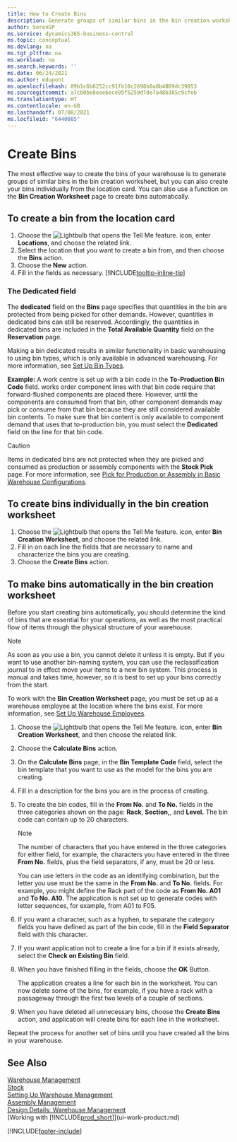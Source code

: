 ```yaml
---
title: How to Create Bins
description: Generate groups of similar bins in the bin creation worksheet, create bins individually on the location card, or automatically on the Bin Creation Worksheet.
author: SorenGP
ms.service: dynamics365-business-central
ms.topic: conceptual
ms.devlang: na
ms.tgt_pltfrm: na
ms.workload: na
ms.search.keywords: ''
ms.date: 06/24/2021
ms.author: edupont
ms.openlocfilehash: 89b1c6b6252cc91fb10c2698b0a8b4869dc39853
ms.sourcegitcommit: a7cb0be8eae6ece95f5259d7de7a48b385c9cfeb
ms.translationtype: HT
ms.contentlocale: en-GB
ms.lasthandoff: 07/08/2021
ms.locfileid: "6440085"
---
```

# <a name="create-bins"></a>Create Bins
The most effective way to create the bins of your warehouse is to generate groups of similar bins in the bin creation worksheet, but you can also create your bins individually from the location card. You can also use a function on the **Bin Creation Worksheet** page to create bins automatically.  

## <a name="to-create-a-bin-from-the-location-card"></a>To create a bin from the location card  
1.  Choose the ![Lightbulb that opens the Tell Me feature.](media/ui-search/search_small.png "Tell me what you want to do") icon, enter **Locations**, and choose the related link.  
2.  Select the location that you want to create a bin from, and then choose the **Bins** action.  
3. Choose the **New** action.
4. Fill in the fields as necessary. [!INCLUDE[tooltip-inline-tip](includes/tooltip-inline-tip_md.md)]

### <a name="the-dedicated-field"></a>The Dedicated field
The **dedicated** field on the **Bins** page specifies that quantities in the bin are protected from being picked for other demands. However, quantities in dedicated bins can still be reserved. Accordingly, the quantities in dedicated bins are included in the **Total Available Quantity** field on the **Reservation** page.

Making a bin dedicated results in similar functionality in basic warehousing to using bin types, which is only available in advanced warehousing. For more information, see [Set Up Bin Types](warehouse-how-to-set-up-bin-types.md).

**Example:** A work centre is set up with a bin code in the **To-Production Bin Code** field. works order component lines with that bin code require that forward-flushed components are placed there. However, until the components are consumed from that bin, other component demands may pick or consume from that bin because they are still considered available bin contents. To make sure that bin content is only available to component demand that uses that to-production bin, you must select the **Dedicated** field on the line for that bin code.

> [!Caution]
> Items in dedicated bins are not protected when they are picked and consumed as production or assembly components with the **Stock Pick** page. For more information, see [Pick for Production or Assembly in Basic Warehouse Configurations](warehouse-how-to-pick-for-production.md).

## <a name="to-create-bins-individually-in-the-bin-creation-worksheet"></a>To create bins individually in the bin creation worksheet  
1.  Choose the ![Lightbulb that opens the Tell Me feature.](media/ui-search/search_small.png "Tell me what you want to do") icon, enter **Bin Creation Worksheet**, and choose the related link.  
2.  Fill in on each line the fields that are necessary to name and characterize the bins you are creating.  
3.  Choose the **Create Bins** action.  

## <a name="to-make-bins-automatically-in-the-bin-creation-worksheet"></a>To make bins automatically in the bin creation worksheet  
Before you start creating bins automatically, you should determine the kind of bins that are essential for your operations, as well as the most practical flow of items through the physical structure of your warehouse.  

> [!NOTE]  
>  As soon as you use a bin, you cannot delete it unless it is empty. But if you want to use another bin-naming system, you can use the reclassification journal to in effect move your items to a new bin system. This process is manual and takes time, however, so it is best to set up your bins correctly from the start.  

To work with the **Bin Creation Worksheet** page, you must be set up as a warehouse employee at the location where the bins exist. For more information, see [Set Up Warehouse Employees](warehouse-how-to-set-up-warehouse-employees.md).    

1.  Choose the ![Lightbulb that opens the Tell Me feature.](media/ui-search/search_small.png "Tell me what you want to do") icon, enter **Bin Creation Worksheet**, and then choose the related link.  
2.  Choose the **Calculate Bins** action.
3. On the **Calculate Bins** page, in the **Bin Template Code** field, select the bin template that you want to use as the model for the bins you are creating.
4.  Fill in a description for the bins you are in the process of creating.  
5.  To create the bin codes, fill in the **From No.** and **To No.** fields in the three categories shown on the page: **Rack**, **Section,**, and **Level.** The bin code can contain up to 20 characters.  

    > [!NOTE]  
    >  The number of characters that you have entered in the three categories for either field, for example, the characters you have entered in the three **From No.** fields, plus the field separators, if any, must be 20 or less.  

     You can use letters in the code as an identifying combination, but the letter you use must be the same in the **From No.** and **To No.** fields. For example, you might define the Rack part of the code as **From No. A01** and **To No. A10**. The application is not set up to generate codes with letter sequences, for example, from A01 to F05.  

6.  If you want a character, such as a hyphen, to separate the category fields you have defined as part of the bin code, fill in the **Field Separator** field with this character.  
7.  If you want application not to create a line for a bin if it exists already, select the **Check on Existing Bin** field.  
8. When you have finished filling in the fields, choose the **OK** Button.

    The application creates a line for each bin in the worksheet. You can now delete some of the bins, for example, if you have a rack with a passageway through the first two levels of a couple of sections.  

9. When you have deleted all unnecessary bins, choose the **Create Bins** action, and application will create bins for each line in the worksheet.  

Repeat the process for another set of bins until you have created all the bins in your warehouse.  

## <a name="see-also"></a>See Also  
[Warehouse Management](warehouse-manage-warehouse.md)  
[Stock](inventory-manage-inventory.md)  
[Setting Up Warehouse Management](warehouse-setup-warehouse.md)     
[Assembly Management](assembly-assemble-items.md)    
[Design Details: Warehouse Management](design-details-warehouse-management.md)  
[Working with [!INCLUDE[prod_short](includes/prod_short.md)]](ui-work-product.md)


[!INCLUDE[footer-include](includes/footer-banner.md)]
